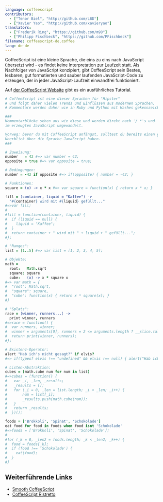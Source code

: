 ```yaml
---
language: coffeescript
contributors:
  - ["Tenor Biel", "http://github.com/L8D"]
  - ["Xavier Yao", "http://github.com/xavieryao"]
translators:
  - ["Frederik Ring", "https://github.com/m90"]
  - ["Philipp Fischbeck", "https://github.com/PFischbeck"]
filename: coffeescript-de.coffee
lang: de-de
---
```


CoffeeScript ist eine kleine Sprache, die eins zu eins nach JavaScript übersetzt wird - es findet keine Interpretation zur Laufzeit statt.
Als Nachfolger von JavaScript konzipiert, gibt CoffeeScript sein Bestes, lesbaren, gut formatierten und sauber laufenden JavaScript-Code zu erzeugen, der in jeder JavaScript-Laufzeit einwandfrei funktioniert.

Auf [der CoffeeScript Website](http://coffeescript.org/) gibt es ein ausführliches Tutorial.

``` coffeescript
# CoffeeScript ist eine dieser Sprachen für "Hipster"
# und folgt daher vielen Trends und Einflüssen aus modernen Sprachen.
# Kommentare werden daher wie in Ruby und Python mit Hashes gekennzeichnet

###
Kommentarblöcke sehen aus wie diese und werden direkt nach '/ *'s und '* /'s
im erzeugten JavaScript umgewandelt.

Vorweg: bevor du mit CoffeeScript anfängst, solltest du bereits einen guten
Überblick über die Sprache JavaScript haben.
###

# Zuweisung:
number   = 42 #=> var number = 42;
opposite = true #=> var opposite = true;

# Bedingungen:
number = -42 if opposite #=> if(opposite) { number = -42; }

# Funktionen:
square = (x) -> x * x #=> var square = function(x) { return x * x; }

fill = (container, liquid = "Kaffee") ->
  "#{container} wird mit #{liquid} gefüllt..."
#=>var fill;
#
#fill = function(container, liquid) {
#  if (liquid == null) {
#    liquid = "Kaffee";
#  }
#  return container + " wird mit " + liquid + " gefüllt...";
#};

# "Ranges":
list = [1..5] #=> var list = [1, 2, 3, 4, 5];

# Objekte:
math =
  root:   Math.sqrt
  square: square
  cube:   (x) -> x * square x
#=> var math = {
#  "root": Math.sqrt,
#  "square": square,
#  "cube": function(x) { return x * square(x); }
#}

# "Splats":
race = (winner, runners...) ->
  print winner, runners
#=>race = function() {
#  var runners, winner;
#  winner = arguments[0], runners = 2 <= arguments.length ? __slice.call(arguments, 1) : [];
#  return print(winner, runners);
#};

# Existenz-Operator:
alert "Hab ich's nicht gesagt?" if elvis?
#=> if(typeof elvis !== "undefined" && elvis !== null) { alert("Hab ich's nicht gesagt?"); }

# Listen-Abstraktion:
cubes = (math.cube num for num in list)
#=>cubes = (function() {
#	var _i, _len, _results;
#	_results = [];
# 	for (_i = 0, _len = list.length; _i < _len; _i++) {
#		num = list[_i];
#		_results.push(math.cube(num));
#	}
#	return _results;
#  })();

foods = ['Brokkoli', 'Spinat', 'Schokolade']
eat food for food in foods when food isnt 'Schokolade'
#=>foods = ['Brokkoli', 'Spinat', 'Schokolade'];
#
#for (_k = 0, _len2 = foods.length; _k < _len2; _k++) {
#  food = foods[_k];
#  if (food !== 'Schokolade') {
#    eat(food);
#  }
#}
```

## Weiterführende Links

- [Smooth CoffeeScript](http://autotelicum.github.io/Smooth-CoffeeScript/)
- [CoffeeScript Ristretto](https://leanpub.com/coffeescript-ristretto/read)
